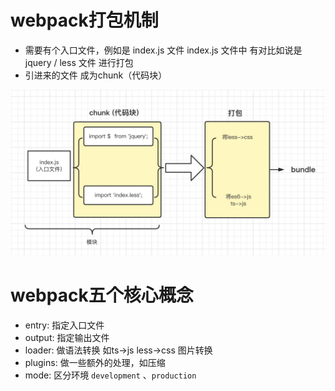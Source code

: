 <!--
 * @Description: 
 * @Author: liyongshuai
 * @Date: 2022-05-02 16:10:40
 * @LastEditTime: 2022-05-19 17:59:04
 * @LastEditors: liyongshuai
-->

# webpack打包机制
  
- 需要有个入口文件，例如是 index.js 文件 index.js 文件中 有对比如说是jquery / less 文件 进行打包
- 引进来的文件 成为chunk（代码块）

![webpack 打包机制原理图](./md_asset/1651481997121.jpg)

# webpack五个核心概念

- entry: 指定入口文件
- output: 指定输出文件
- loader: 做语法转换 如ts->js less->css 图片转换
- plugins: 做一些额外的处理，如压缩
- mode: 区分环境 `development` 、`production`
